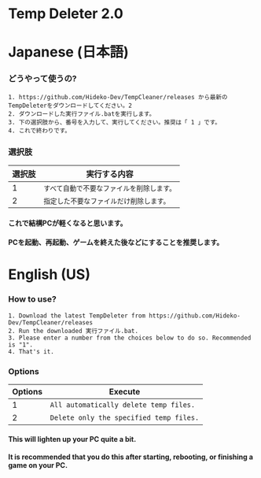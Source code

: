 # Temp Deleter 2.0

# Japanese (日本語)

### どうやって使うの?

```console
1. https://github.com/Hideko-Dev/TempCleaner/releases から最新のTempDeleterをダウンロードしてください。2
2. ダウンロードした実行ファイル.batを実行します。
3. 下の選択肢から、番号を入力して、実行してください。推奨は「 1 」です。
4. これで終わりです。
```

### 選択肢

| 選択肢 | 実行する内容 |
| -------- | ---- |
| 1 | `すべて自動で不要なファイルを削除します。` |
| 2 | `指定した不要なファイルだけ削除します。` |

#### これで結構PCが軽くなると思います。
#### PCを起動、再起動、ゲームを終えた後などにすることを推奨します。

# English (US)

### How to use?

```console
1. Download the latest TempDeleter from https://github.com/Hideko-Dev/TempCleaner/releases
2. Run the downloaded 実行ファイル.bat.
3. Please enter a number from the choices below to do so. Recommended is "1".
4. That's it.
```

### Options

| Options | Execute |
| -------- | ---- |
| 1 | `All automatically delete temp files.` |
| 2 | `Delete only the specified temp files.` |

#### This will lighten up your PC quite a bit.
#### It is recommended that you do this after starting, rebooting, or finishing a game on your PC.
